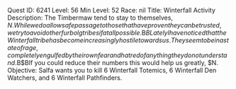 Quest ID: 6241
Level: 56
Min Level: 52
Race: nil
Title: Winterfall Activity
Description: The Timbermaw tend to stay to themselves, $N. While we do allow safe passage to those that have proven they can be trusted, we try to avoid other furbolg tribes if at all possible.$B$BLately I have noticed that the Winterfall tribe has become increasingly hostile towards us. They seem to be in a state of rage, completely engulfed by their own fear and hatred of anything they do not understand.$B$BIf you could reduce their numbers this would help us greatly, $N.
Objective: Salfa wants you to kill 6 Winterfall Totemics, 6 Winterfall Den Watchers, and 6 Winterfall Pathfinders.
